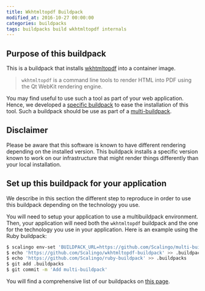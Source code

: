 ```yaml
---
title: Wkhtmltopdf Buildpack
modified_at: 2016-10-27 00:00:00
categories: buildpacks
tags: buildpacks build wkhtmltopdf internals
---
```


## Purpose of this buildpack

This is a buildpack that installs [wkhtmltopdf](http://wkhtmltopdf.org) into a container image.

> `wkhtmltopdf` is a command line tools to render HTML into PDF using the Qt WebKit rendering engine. 

You may find useful to use such a tool as part of your web application. Hence, we developed a [specific buildpack](https://github.com/Scalingo/wkhtmltopdf-buildpack) to ease the installation of this tool. Such a buildpack should be use as part of a [multi-buildpack](http://doc.scalingo.com/buildpacks/multi/). 

## Disclaimer

Please be aware that this software is known to have different rendering depending on the installed version. This buildpack installs a specific version known to work on our infrastructure that might render things differently than your local installation.

## Set up this buildpack for your application

We describe in this section the different step to reproduce in order to use this buildpack depending on the technology you use.

You will need to setup your application to use a multibuildpack environment. Then, your application will need both the `wkhtmltopdf` buildpack and the one for the technology you use in your application. Here is an example using the Ruby buildpack:

```bash
$ scalingo env-set 'BUILDPACK_URL=https://github.com/Scalingo/multi-buildpack.git'
$ echo 'https://github.com/Scalingo/wkhtmltopdf-buildpack' >> .buildpacks
$ echo 'https://github.com/Scalingo/ruby-buildpack' >> .buildpacks
$ git add .buildpacks
$ git commit -m 'Add multi-buildpack'
```

You will find a comprehensive list of our buildpacks on [this page](http://doc.scalingo.com/buildpacks/#buidpacks-included-on-scalingo).

